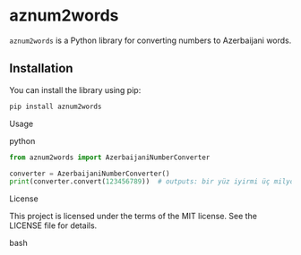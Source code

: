 # aznum2words

`aznum2words` is a Python library for converting numbers to Azerbaijani words.

## Installation

You can install the library using pip:

```bash
pip install aznum2words
```
Usage

python
```py
from aznum2words import AzerbaijaniNumberConverter

converter = AzerbaijaniNumberConverter()
print(converter.convert(123456789))  # outputs: bir yüz iyirmi üç milyon dörd yüz əlli altı min yeddi yüz səkkiz doqquz
```
License

This project is licensed under the terms of the MIT license. See the LICENSE file for details.

bash


